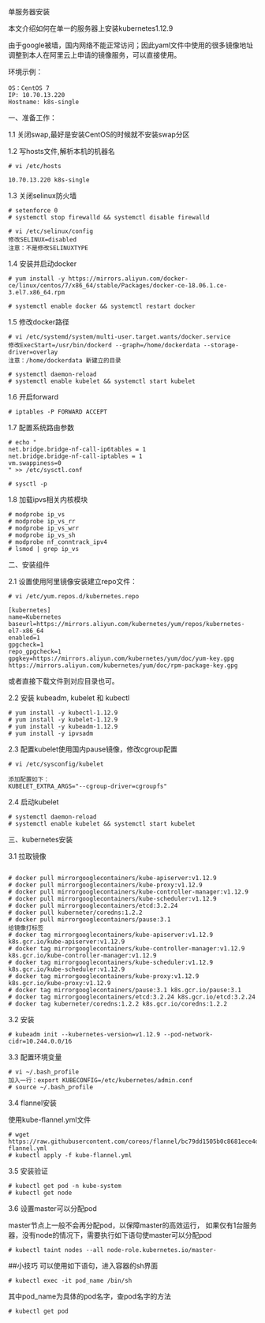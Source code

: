 单服务器安装

本文介绍如何在单一的服务器上安装kubernetes1.12.9

由于google被墙，国内网络不能正常访问；因此yaml文件中使用的很多镜像地址调整到本人在阿里云上申请的镜像服务，可以直接使用。

环境示例：

```
OS：CentOS 7
IP: 10.70.13.220
Hostname: k8s-single
```

一、准备工作：

1.1 关闭swap,最好是安装CentOS的时候就不安装swap分区

1.2 写hosts文件,解析本机的机器名
```
# vi /etc/hosts

10.70.13.220 k8s-single
```

1.3 关闭selinux防火墙
```
# setenforce 0
# systemctl stop firewalld && systemctl disable firewalld
```
```
# vi /etc/selinux/config
修改SELINUX=disabled
注意：不是修改SELINUXTYPE
```

1.4 安装并启动docker
```
# yum install -y https://mirrors.aliyun.com/docker-ce/linux/centos/7/x86_64/stable/Packages/docker-ce-18.06.1.ce-3.el7.x86_64.rpm

# systemctl enable docker && systemctl restart docker
```

1.5 修改docker路径
```
# vi /etc/systemd/system/multi-user.target.wants/docker.service
修改ExecStart=/usr/bin/dockerd --graph=/home/dockerdata --storage-driver=overlay
注意：/home/dockerdata 新建立的目录

# systemctl daemon-reload
# systemctl enable kubelet && systemctl start kubelet
```

1.6  开启forward
```
# iptables -P FORWARD ACCEPT
```

1.7 配置系统路由参数
```
# echo "
net.bridge.bridge-nf-call-ip6tables = 1
net.bridge.bridge-nf-call-iptables = 1
vm.swappiness=0
" >> /etc/sysctl.conf

# sysctl -p
```

1.8 加载ipvs相关内核模块
```
# modprobe ip_vs
# modprobe ip_vs_rr
# modprobe ip_vs_wrr
# modprobe ip_vs_sh
# modprobe nf_conntrack_ipv4
# lsmod | grep ip_vs
```

二、安装组件

2.1 设置使用阿里镜像安装建立repo文件：
```
# vi /etc/yum.repos.d/kubernetes.repo

[kubernetes]
name=Kubernetes
baseurl=https://mirrors.aliyun.com/kubernetes/yum/repos/kubernetes-el7-x86_64
enabled=1
gpgcheck=1
repo_gpgcheck=1
gpgkey=https://mirrors.aliyun.com/kubernetes/yum/doc/yum-key.gpg https://mirrors.aliyun.com/kubernetes/yum/doc/rpm-package-key.gpg

```
或者直接下载文件到对应目录也可。

2.2  安装 kubeadm, kubelet 和 kubectl
```
# yum install -y kubectl-1.12.9
# yum install -y kubelet-1.12.9
# yum install -y kubeadm-1.12.9
# yum install -y ipvsadm
```

2.3 配置kubelet使用国内pause镜像，修改cgroup配置
```
# vi /etc/sysconfig/kubelet

添加配置如下：
KUBELET_EXTRA_ARGS="--cgroup-driver=cgroupfs"
```

2.4 启动kubelet
```
# systemctl daemon-reload
# systemctl enable kubelet && systemctl start kubelet
```

三、kubernetes安装

3.1 拉取镜像
```

# docker pull mirrorgooglecontainers/kube-apiserver:v1.12.9
# docker pull mirrorgooglecontainers/kube-proxy:v1.12.9
# docker pull mirrorgooglecontainers/kube-controller-manager:v1.12.9
# docker pull mirrorgooglecontainers/kube-scheduler:v1.12.9
# docker pull mirrorgooglecontainers/etcd:3.2.24
# docker pull kuberneter/coredns:1.2.2
# docker pull mirrorgooglecontainers/pause:3.1
给镜像打标签
# docker tag mirrorgooglecontainers/kube-apiserver:v1.12.9 k8s.gcr.io/kube-apiserver:v1.12.9
# docker tag mirrorgooglecontainers/kube-controller-manager:v1.12.9 k8s.gcr.io/kube-controller-manager:v1.12.9
# docker tag mirrorgooglecontainers/kube-scheduler:v1.12.9 k8s.gcr.io/kube-scheduler:v1.12.9
# docker tag mirrorgooglecontainers/kube-proxy:v1.12.9 k8s.gcr.io/kube-proxy:v1.12.9
# docker tag mirrorgooglecontainers/pause:3.1 k8s.gcr.io/pause:3.1
# docker tag mirrorgooglecontainers/etcd:3.2.24 k8s.gcr.io/etcd:3.2.24
# docker tag kuberneter/coredns:1.2.2 k8s.gcr.io/coredns:1.2.2
```

3.2 安装
```
# kubeadm init --kubernetes-version=v1.12.9 --pod-network-cidr=10.244.0.0/16
```


3.3 配置环境变量
```
# vi ~/.bash_profile
加入一行：export KUBECONFIG=/etc/kubernetes/admin.conf
# source ~/.bash_profile
```

3.4 flannel安装

使用kube-flannel.yml文件
```
# wget  https://raw.githubusercontent.com/coreos/flannel/bc79dd1505b0c8681ece4de4c0d86c5cd2643275/Documentation/kube-flannel.yml
# kubectl apply -f kube-flannel.yml
```

3.5 安装验证
```
# kubectl get pod -n kube-system
# kubectl get node
```

3.6 设置master可以分配pod

master节点上一般不会再分配pod，以保障master的高效运行，
如果仅有1台服务器，没有node的情况下，需要执行如下语句使master可以分配pod
```
# kubectl taint nodes --all node-role.kubernetes.io/master-
```

##小技巧
可以使用如下语句，进入容器的sh界面
```
# kubectl exec -it pod_name /bin/sh
```
其中pod_name为具体的pod名字，查pod名字的方法
```
# kubectl get pod
```
